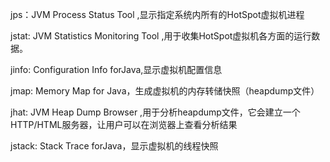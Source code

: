 jps：JVM Process Status Tool ,显示指定系统内所有的HotSpot虚拟机进程

jstat: JVM Statistics Monitoring Tool ,用于收集HotSpot虚拟机各方面的运行数据。

jinfo: Configuration Info forJava,显示虚拟机配置信息

jmap: Memory Map for Java，生成虚拟机的内存转储快照（heapdump文件）

jhat: JVM Heap Dump Browser ,用于分析heapdump文件，它会建立一个HTTP/HTML服务器，让用户可以在浏览器上查看分析结果

jstack: Stack Trace forJava，显示虚拟机的线程快照
